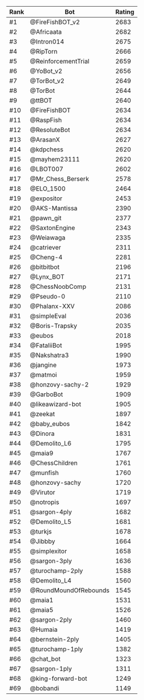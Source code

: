 Rank|Bot|Rating
---|---|---
#1|@FireFishBOT_v2|2683
#2|@Africaata|2682
#3|@Intron014|2675
#4|@RipTorn|2666
#5|@ReinforcementTrial|2659
#6|@YoBot_v2|2656
#7|@TorBot_v2|2649
#8|@TorBot|2644
#9|@ttBOT|2640
#10|@FireFishBOT|2634
#11|@RaspFish|2634
#12|@ResoluteBot|2634
#13|@ArasanX|2627
#14|@kdpchess|2620
#15|@mayhem23111|2620
#16|@LBOT007|2602
#17|@Mr_Chess_Berserk|2578
#18|@ELO_1500|2464
#19|@expositor|2453
#20|@AKS-Mantissa|2390
#21|@pawn_git|2377
#22|@SaxtonEngine|2343
#23|@Weiawaga|2335
#24|@catriever|2311
#25|@Cheng-4|2281
#26|@bitbitbot|2196
#27|@Lynx_BOT|2171
#28|@ChessNoobComp|2131
#29|@Pseudo-0|2110
#30|@Phalanx-XXV|2086
#31|@simpleEval|2036
#32|@Boris-Trapsky|2035
#33|@eubos|2018
#34|@FataliiBot|1995
#35|@Nakshatra3|1990
#36|@jangine|1973
#37|@matmoi|1959
#38|@honzovy-sachy-2|1929
#39|@GarboBot|1909
#40|@likeawizard-bot|1905
#41|@zeekat|1897
#42|@baby_eubos|1842
#43|@Dinora|1831
#44|@Demolito_L6|1795
#45|@maia9|1767
#46|@ChessChildren|1761
#47|@munfish|1760
#48|@honzovy-sachy|1720
#49|@Virutor|1719
#50|@notropis|1697
#51|@sargon-4ply|1682
#52|@Demolito_L5|1681
#53|@turkjs|1678
#54|@Jibbby|1664
#55|@simplexitor|1658
#56|@sargon-3ply|1636
#57|@turochamp-2ply|1588
#58|@Demolito_L4|1560
#59|@RoundMoundOfRebounds|1545
#60|@maia1|1531
#61|@maia5|1526
#62|@sargon-2ply|1460
#63|@Humaia|1419
#64|@bernstein-2ply|1405
#65|@turochamp-1ply|1382
#66|@chat_bot|1323
#67|@sargon-1ply|1311
#68|@king-forward-bot|1249
#69|@bobandi|1149
